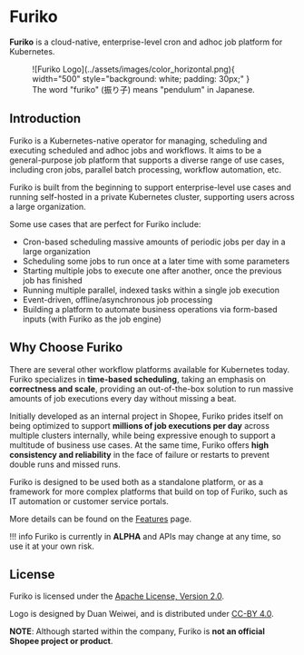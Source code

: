 # Furiko

**Furiko** is a cloud-native, enterprise-level cron and adhoc job platform for Kubernetes.

<figure markdown>
  ![Furiko Logo](../assets/images/color_horizontal.png){ width="500" style="background: white; padding: 30px;" }
  <figcaption>The word "furiko" (振り子) means "pendulum" in Japanese.</figcaption>
</figure>

## Introduction

Furiko is a Kubernetes-native operator for managing, scheduling and executing scheduled and adhoc jobs and workflows. It aims to be a general-purpose job platform that supports a diverse range of use cases, including cron jobs, parallel batch processing, workflow automation, etc.

Furiko is built from the beginning to support enterprise-level use cases and running self-hosted in a private Kubernetes cluster, supporting users across a large organization.

Some use cases that are perfect for Furiko include:

- Cron-based scheduling massive amounts of periodic jobs per day in a large organization
- Scheduling some jobs to run once at a later time with some parameters
- Starting multiple jobs to execute one after another, once the previous job has finished
- Running multiple parallel, indexed tasks within a single job execution
- Event-driven, offline/asynchronous job processing
- Building a platform to automate business operations via form-based inputs (with Furiko as the job engine)

## Why Choose Furiko

There are several other workflow platforms available for Kubernetes today. Furiko specializes in **time-based scheduling**, taking an emphasis on **correctness and scale**, providing an out-of-the-box solution to run massive amounts of job executions every day without missing a beat.

Initially developed as an internal project in Shopee, Furiko prides itself on being optimized to support **millions of job executions per day** across multiple clusters internally, while being expressive enough to support a multitude of business use cases. At the same time, Furiko offers **high consistency and reliability** in the face of failure or restarts to prevent double runs and missed runs.

Furiko is designed to be used both as a standalone platform, or as a framework for more complex platforms that build on top of Furiko, such as IT automation or customer service portals.

More details can be found on the [Features](./features.md) page.

<!-- prettier-ignore -->
!!! info
    Furiko is currently in **ALPHA** and APIs may change at any time, so use it at your own risk.

## License

Furiko is licensed under the [Apache License, Version 2.0](https://www.apache.org/licenses/LICENSE-2.0.txt).

Logo is designed by Duan Weiwei, and is distributed under [CC-BY 4.0](https://creativecommons.org/licenses/by/4.0/).

**NOTE**: Although started within the company, Furiko is **not an official Shopee project or product**.
